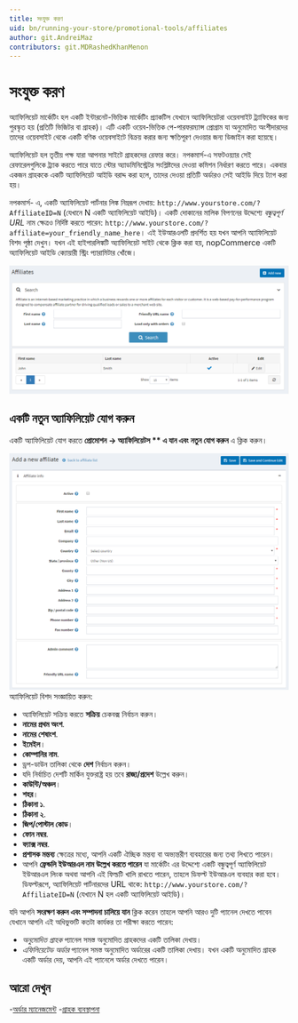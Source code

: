```yaml
---
title: সংযুক্ত করণ
uid: bn/running-your-store/promotional-tools/affiliates
author: git.AndreiMaz
contributors: git.MDRashedKhanMenon
---
```


# সংযুক্ত করণ

অ্যাফিলিয়েট মার্কেটিং হল একটি ইন্টারনেট-ভিত্তিক মার্কেটিং প্র্যাকটিস যেখানে অ্যাফিলিয়েটরা ওয়েবসাইট ট্র্যাফিকের জন্য পুরস্কৃত হয় (প্রতিটি ভিজিটর বা গ্রাহক)। এটি একটি ওয়েব-ভিত্তিক পে-পারফরম্যান্স প্রোগ্রাম যা অনুমোদিত অংশীদারদের তাদের ওয়েবসাইট থেকে একটি বণিক ওয়েবসাইটে বিক্রয় করার জন্য ক্ষতিপূরণ দেওয়ার জন্য ডিজাইন করা হয়েছে।

অ্যাফিলিয়েট হল তৃতীয় পক্ষ যারা আপনার সাইটে গ্রাহকদের রেফার করে। নপকমার্স-এ সফটওয়্যার সেই রেফারেলগুলিকে ট্র্যাক করতে পারে যাতে স্টোর অ্যাডমিনিস্ট্রেটর সংশ্লিষ্টদের দেওয়া কমিশন নির্ধারণ করতে পারে। একবার একজন গ্রাহককে একটি অ্যাফিলিয়েট আইডি বরাদ্দ করা হলে, তাদের দেওয়া প্রতিটি অর্ডারও সেই আইডি দিয়ে ট্যাগ করা হয়।

 নপকমার্স- এ, একটি অ্যাফিলিয়েট পার্টনার লিঙ্ক নিম্নরূপ দেখায়: `http://www.yourstore.com/?AffiliateID=N` (যেখানে N একটি অ্যাফিলিয়েট আইডি)। একটি দোকানের মালিক বিপণনের উদ্দেশ্যে *বন্ধুত্বপূর্ণ URL* নাম ক্ষেত্রও নির্দিষ্ট করতে পারেন: `http://www.yourstore.com/?affiliate=your_friendly_name_here`। এই ইউআরএলটি প্রদর্শিত হয় যখন আপনি অ্যাফিলিয়েট বিশদ পৃষ্ঠা দেখুন। যখন এই হাইপারলিঙ্কটি অ্যাফিলিয়েট সাইট থেকে ক্লিক করা হয়, nopCommerce একটি অ্যাফিলিয়েট আইডি ক্যোয়ারী স্ট্রিং প্যারামিটার খোঁজে।

![নপকমার্স সংযুক্ত করণ](_static/affiliates/affiliates.jpg.png)

## একটি নতুন অ্যাফিলিয়েট যোগ করুন

একটি অ্যাফিলিয়েট যোগ করতে **প্রোমোশন → অ্যাফিলিয়েটস ** এ যান এবং** **নতুন যোগ করুন** এ ক্লিক করুন।

![একটি নতুন অ্যাফিলিয়েট যোগ করুন](_static/affiliates/affiliate_new.png)
অ্যাফিলিয়েট বিশদ সংজ্ঞায়িত করুন:

- অ্যাফিলিয়েট সক্রিয় করতে **সক্রিয়** চেকবক্স নির্বাচন করুন।
- **নামের প্রথম অংশ**.
- **নামের শেষাংশ**.
- **ইমেইল**।
- **কোম্পানির নাম**.
- ড্রপ-ডাউন তালিকা থেকে **দেশ** নির্বাচন করুন।
- যদি নির্বাচিত দেশটি মার্কিন যুক্তরাষ্ট্র হয় তবে **রাজ্য/প্রদেশ** উল্লেখ করুন।
- **কাউন্টি/অঞ্চল**।
- **শহর**।
- **ঠিকানা ১**.
- **ঠিকানা ২**.
- **জিপ/পোস্টাল কোড**।
- **ফোন নম্বর**.
- **ফ্যাক্স নম্বর**.
- **প্রশাসক মন্তব্য** ক্ষেত্রের মধ্যে, আপনি একটি ঐচ্ছিক মন্তব্য বা অভ্যন্তরীণ ব্যবহারের জন্য তথ্য লিখতে পারেন।
- আপনি **ফ্রেন্ডলি ইউআরএল নাম উল্লেখ করতে পারেন** যা মার্কেটিং এর উদ্দেশ্যে একটি বন্ধুত্বপূর্ণ অ্যাফিলিয়েট ইউআরএল লিংক অথবা আপনি এই ফিল্ডটি খালি রাখতে পারেন, তাহলে ডিফল্ট ইউআরএল ব্যবহার করা হবে। ডিফল্টরূপে, অ্যাফিলিয়েট পার্টনারদের URL থাকে: `http://www.yourstore.com/?AffiliateID=N` (যেখানে N হল একটি অ্যাফিলিয়েট আইডি)।

যদি আপনি **সংরক্ষণ করুন এবং সম্পাদনা চালিয়ে যান** ক্লিক করেন তাহলে আপনি আরও দুটি প্যানেল দেখতে পাবেন যেখানে আপনি এই অধিভুক্তটি কতটা কার্যকর তা পরীক্ষা করতে পারেন:

* *অনুমোদিত গ্রাহক* প্যানেল সমস্ত অনুমোদিত গ্রাহকদের একটি তালিকা দেখায়।
* *এফিলিয়েটেড অর্ডার* প্যানেল সমস্ত অনুমোদিত অর্ডারের একটি তালিকা দেখায়। যখন একটি অনুমোদিত গ্রাহক একটি অর্ডার দেয়, আপনি এই প্যানেলে অর্ডার দেখতে পারেন।

## আরো দেখুন

-[অর্ডার ম্যানেজমেন্ট](xref:bn/running-your-store/order-management/index)
-[গ্রাহক ব্যবস্থাপনা](xref:bn/running-your-store/customer-management/index)


